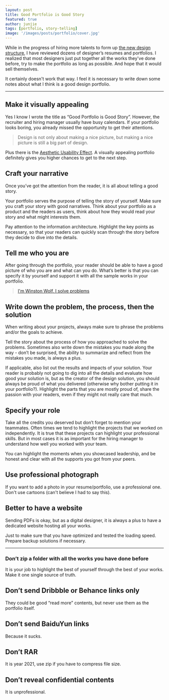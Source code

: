 ```yaml
---
layout: post
title: Good Portfolio is Good Story
featured: true
author: junjie
tags: [portfolio, story-telling]
image: '/images/posts/portfolio/cover.jpg'
---
```




While in the progress of hiring more talents to form up <a href="https://www.figma.com/proto/0Oo3T11vTL8k63xTa82UfP/Team-Structure?node-id=0%3A49&viewport=165%2C533%2C0.08338088542222977&scaling=min-zoom" target="_blank">the new design structure</a>, I have reviewed dozens of designer’s resumes and portfolios. I realized that most designers just put together all the works they've done before, try to make the portfolio as long as possible. And hope that it would sell themselves. 

It certainly doesn't work that way. I feel it is necessary to write down some notes about what I think is a good design portfolio. 

---

## Make it visually appealing

Yes I know I wrote the title as “Good Portfolio is Good Story”. However, the recruiter and hiring manager usually have busy calendars. If your portfolio looks boring, you already missed the opportunity to get their attentions.

> Design is not only about making a nice picture, but making a nice picture is still a big part of design.

Plus there is the <a href="https://lawsofux.com/aesthetic-usability-effect/" target="_blank">Aesthetic Usability Effect</a>. A visually appealing portfolio definitely gives you higher chances to get to the next step. 

## Craft your narrative

Once you’ve got the attention from the reader, it is all about telling a good story.

Your portfolio serves the purpose of telling the story of yourself. Make sure you craft your story with good narratives. Think about your portfolio as a product and the readers as users, think about how they would read your story and what might interests them.

Pay attention to the information architecture. Highlight the key points as necessary, so that your readers can quickly scan through the story before they decide to dive into the details.

## Tell me who you are

After going through the portfolio, your reader should be able to have a good picture of who you are and what can you do. What’s better is that you can specify it by yourself and support it with all the sample works in your portfolio. 

> <a href="https://www.youtube.com/watch?v=NP4lrVIpbvo" target="_blank">I'm Winston Wolf, I solve problems</a>

## Write down the problem, the process, then the solution

When writing about your projects, always make sure to phrase the problems and/or the goals to achieve. 

Tell the story about the process of how you approached to solve the problems. Sometimes also write down the mistakes you made along the way - don’t be surprised, the ability to summarize and reflect from the mistakes you made, is always a plus. 

If applicable, also list out the results and impacts of your solution. Your reader is probably not going to dig into all the details and evaluate how good your solution is, but as the creator of the design solution, you should always be proud of what you delivered (otherwise why bother putting it in your portfolio?). Highlight the parts that you are mostly proud of, share the passion with your readers, even if they might not really care that much.

## Specify your role

Take all the credits you deserved but don’t forget to mention your teammates. Often times we tend to highlight the projects that we worked on independently. It is true that these projects can highlight your professional skills. But in most cases it is as important for the hiring manager to understand how well you worked with your team.

You can highlight the moments when you showcased leadership, and be honest and clear with all the supports you got from your peers.

## Use professional photograph
If you want to add a photo in your resume/portfolio, use a professional one. Don't use cartoons (can't believe I had to say this).

## Better to have a website

Sending PDFs is okay, but as a digital designer, it is always a plus to have a dedicated website hosting all your works. 

Just to make sure that you have optimized and tested the loading speed. Prepare backup solutions if necessary. 

--- 


### Don’t zip a folder with all the works you have done before
It is your job to highlight the best of yourself through the best of your works. Make it one single source of truth. 

## Don’t send Dribbble or Behance links only
They could be good “read more” contents, but never use them as the portfolio itself. 

## Don’t send BaiduYun links
Because it sucks.

## Don’t RAR
It is year 2021, use zip if you have to compress file size.

## Don’t reveal confidential contents
It is unprofessional.